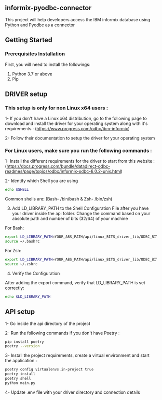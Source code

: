 ## informix-pyodbc-connector
This project will help developers access the IBM informix database using Python and Pyodbc as a connector

## Getting Started

### Prerequisites Installation

First, you will need to install the followings:

1. Python 3.7 or above
2. Pip

## DRIVER setup

### This setup is only for non Linux x64 users :
1- If you don't have a Linux x64 distribution, go to the following page to download and install the driver for your operating system along with it's requirements :
(https://www.progress.com/odbc/ibm-informix)

2- Follow their documentation to setup the driver for your operating system

### For Linux users, make sure you run the following commands :

1- Install the different requirements for the driver to start from this website :
(https://docs.progress.com/bundle/datadirect-odbc-readmes/page/topics/odbc/informix-odbc-8.0.2-unix.html)

2- Identify which Shell you are using 

```sh
echo $SHELL
```
Common shells are: (Bash- /bin/bash & Zsh- /bin/zsh)

3. Add LD_LIBRARY_PATH to the Shell Configuration File after you have your driver inside the api folder. 
Change the command based on your absolute path and number of bits (32/64) of your machine

For Bash:

```sh
export LD_LIBRARY_PATH=YOUR_ABS_PATH/api/linux_BITS_driver_lib/ODBC_BITSbit/lib:$LD_LIBRARY_PATH
source ~/.bashrc
```

For Zsh:

```sh
export LD_LIBRARY_PATH=YOUR_ABS_PATH/api/linux_BITS_driver_lib/ODBC_BITSbit/lib::$LD_LIBRARY_PATH
source ~/.zshrc
```


4. Verify the Configuration

After adding the export command, verify that LD_LIBRARY_PATH is set correctly:

```sh
echo $LD_LIBRARY_PATH
```

## API setup

1- Go inside the api directory of the project

2- Run the following commands if you don't have Poetry :

```sh
pip install poetry
poetry --version
```
3- Install the project requirements, create a virtual environment and start the application :

```sh
poetry config virtualenvs.in-project true
poetry install
poetry shell
python main.py
```
4- Update .env file with your driver directory and connection details

